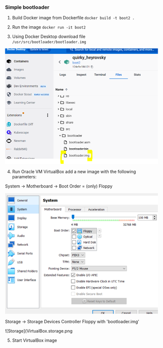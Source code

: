 ### Simple bootloader

1. Build Docker image from Dockerfile
`docker build -t boot2 .`

2. Run the image
`docker run -it boot2`

3. Using Docker Desktop download file `/usr/src/bootloader/bootloader.img`

![Docker Desktop](bootloader.img.png)

4. Run Oracle VM VirtualBox add a new image with the following parameters:

System -> Motherboard -> Boot Order  = (only) Floppy

![Boot Order](VirtualBox.bootorder.png)

Storage -> Storage Devices Controller Floppy with 'bootloader.img'

![Storage](VirtualBox.storage.png

5. Start VirtualBox image
